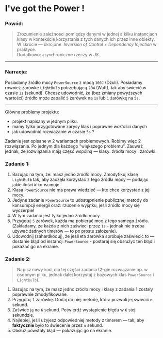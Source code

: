 # I've got the Power !

### Powód:

> Zrozumienie zależności pomiędzy danymi w jednej a kilku instancjach klasy w kontekście korzystania z tych danych ich przez inne obiekty.  
> W skrócie — okrojone: _Inversion of Control_ + _Dependency Injection_ w praktyce.  
> Dodatkowo: `async`hroniczne rzeczy w _JS_.

---

### Narracja:

Posiadamy źródło mocy `PowerSource` z mocą `100J` (Dżuli). Posiadamy również żarówkę `LightBulb` potrzebującą `20W` (Watt), tak aby świecić w czasie `1s` (sekund).
Chcesz udowodnić, że (bez zmiany powyższych wartości) źródło może zapalić `5` żarówek na `1s` lub `1` żarówkę na `5s`.

---

Główne problemy projektu:
 
- projekt napisany w jednym pliku.
- mamy tylko przygotowane zarysy klas i poprawne _wartości_ danych
- jak udowodnić rozwiązanie w czasie `5s` ?

Zadanie jest opisane w 2 wariantach problemowych. Robimy więc 2 rozwiązania. Po jednym dla każdego "większego problemu". Zauważ jednak, że rozwiązania mają część wspólną — klasy: źródła mocy i żarówki.

### Zadanie 1:

1. Bazując na tym, że: masz jedno źródło mocy. Zmodyfikuj klasę `LightBulb` tak, aby zaczęła korzystać z tego źródła mocy — podając jakie ilości `W` konsumuje.
2. Klasa `PowerSource` nie ma prawa wiedzieć — kto chce korzystać z jej mocy.
3. Jedyne zadanie `PowerSource` to udostępnienie publicznej metody do konsumpcji energii oraz: rzucenie wyjątku, jeśli źródło mocy się wyczerpie!
4. W tym zadaniu jest tylko jedno źródło mocy.
5. Przygotuj `5` żarówek, każda ma pobierać moc z tego samego źródła. (Zakładamy, że każda z nich zaświeci przez `1s` - jednak nie trzeba używać żadnych timerów — to po prostu założenie).
6. Udowodnij (zahardkoduj), że jeśli `6`ta żarówka spróbuje zaświecić to — dostanie błąd od instancji `PowerSource` - postaraj się obsłużyć ten błąd i pokazać go na ekranie.

### Zadanie 2:

> Napisz nowy kod, dla tej części zadania (2-gie rozwiązanie np. w osobnym pliku, jednak dalej korzystaj z bazowych klas `PowerSource` i `LightBulb`).

1. Bazując na tym, że masz jedno źródło mocy i klasy z zadania 1 zostały poprawnie zmodyfikowane.
2. Przygotuj `1` żarówkę. Dodaj do niej metodę, która pozwoli jej świecić `n` sekund.
3. Zaświeć ją na `6` sekund. Potwierdź wystąpienie błędu w `6` stej sekundzie.
4. Najlepiej, jeśli użyjesz odpowiedniej metody z timerem — tak, aby **faktycznie** było to świecenie przez `n` sekund.
5. Obsłuż powstały błąd — pokazując go na ekranie.

